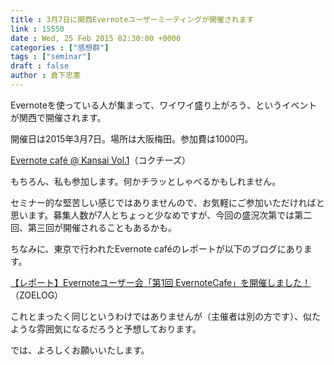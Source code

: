 ```yaml
---
title : 3月7日に関西Evernoteユーザーミーティングが開催されます
link : 15550
date : Wed, 25 Feb 2015 02:30:00 +0000
categories : ["感想群"]
tags : ["seminar"]
draft : false
author : 倉下忠憲
---
```


Evernoteを使っている人が集まって、ワイワイ盛り上がろう、というイベントが関西で開催されます。

開催日は2015年3月7日。場所は大阪梅田。参加費は1000円。

<a href="http://kokucheese.com/event/index/269393/" target="_blank">Evernote café @ Kansai Vol.1</a>（コクチーズ）

もちろん、私も参加します。何かチラッとしゃべるかもしれません。

セミナー的な堅苦しい感じではありませんので、お気軽にご参加いただければと思います。募集人数が7人とちょっと少なめですが、今回の盛況次第では第二回、第三回が開催されることもあるかも。

ちなみに、東京で行われたEvernote caféのレポートが以下のブログにあります。

<a href="http://kawazoezoe.com/rep-evernotecafe01.html" target="_blank">【レポート】Evernoteユーザー会「第1回 EvernoteCafe」を開催しました！</a>（ZOELOG）

これとまったく同じというわけではありませんが（主催者は別の方です）、似たような雰囲気になるだろうと予想しております。

では、よろしくお願いいたします。
